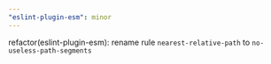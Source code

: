 ```yaml
---
"eslint-plugin-esm": minor
---
```


refactor(eslint-plugin-esm): rename rule `nearest-relative-path` to `no-useless-path-segments`
